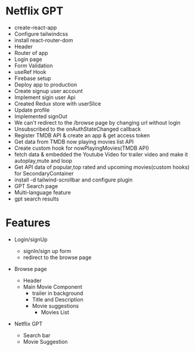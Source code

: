 # Netflix GPT

- create-react-app
- Configure tailwindcss
- install react-router-dom
- Header
- Router of app
- Login page
- Form Validation
- useRef Hook
- Firebase setup
- Deploy app to production
- Create signup user account
- Implement sigin user Api
- Created Redux store with userSlice
- Update profile
- Implemented signOut
- We can't redirect to the /browse page by changing url without login
- Unsubscribed to the onAuthStateChanged callback
- Register TMDB API & create an app & get access token
- Get data from TMDB now playing movies list API
- Create custom hook for nowPlayingMovies(TMDB API)
- fetch data & embedded the Youtube Video for trailer video and make it autoplay,mute and loop
- Get API data of popular,top rated and upcoming movies(custom hooks) for SecondaryContainer
- install -d tailwind-scrollbar and configure plugin
- GPT Search page
- Multi-language feature
- gpt search results

# Features

- Login/signUp
  - signIn/sign up form
  - redirect to the browse page
- Browse page

  - Header
  - Main Movie Component
    - trailer in background
    - Title and Description
    - Movie suggestions
      - Movies List

- Netflix GPT
  - Search bar
  - Movie Suggestion
